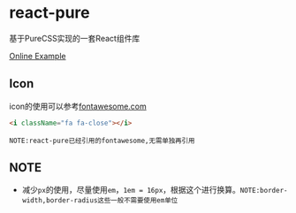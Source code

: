 # react-pure

基于PureCSS实现的一套React组件库

[Online Example](https://m860.github.io/react-pure)

## Icon

icon的使用可以参考[fontawesome.com](https://fontawesome.com/)

```html
<i className="fa fa-close"></i>
```

`NOTE:react-pure已经引用的fontawesome,无需单独再引用`

## NOTE

- 减少`px`的使用，尽量使用`em`，`1em = 16px`，根据这个进行换算。`NOTE:border-width,border-radius这些一般不需要使用em单位`